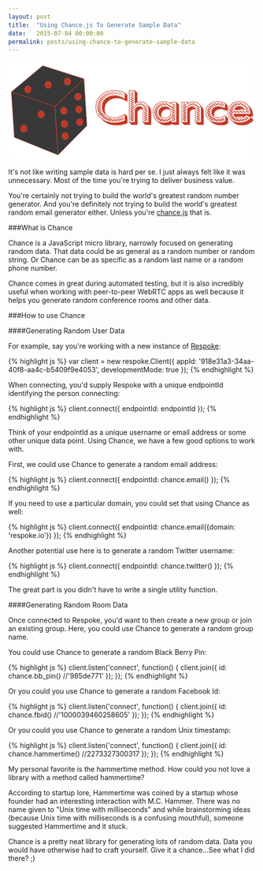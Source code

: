 ```yaml
---
layout: post
title:  "Using Chance.js To Generate Sample Data"
date:   2015-07-04 00:00:00
permalink: posts/using-chance-to-generate-sample-data
---
```


![Chance.js](/images/chancejs.png)

It's not like writing sample data is hard per se. I just always felt like it was unnecessary. Most of the time you're trying to deliver business value. 

You're certainly not trying to build the world's greatest random number generator. And you're definitely not trying to build the world's greatest random email generator either. Unless you're [chance.js](http://chancejs.com/#gender) that is.

###What is Chance

Chance is a JavaScript micro library, narrowly focused on generating random data. That data could be as general as a random number or random string. Or Chance can be as specific as a random last name or a random phone number. 

Chance comes in great during automated testing, but it is also incredibly useful when working with peer-to-peer WebRTC apps as well because it helps you generate random conference rooms and other data.

###How to use Chance

####Generating Random User Data

For example, say you're working with a new instance of [Respoke](https://www.respoke.io/):

{% highlight js %}
var client = new respoke.Client({
    appId: '918e31a3-34aa-40f8-aa4c-b5409f9e4053',
    developmentMode: true
});
{% endhighlight %}

When connecting, you'd supply Respoke with a unique endpointId identifying the person connecting:

{% highlight js %}
client.connect({
    endpointId: endpointId
});
{% endhighlight %}

Think of your endpointId as a unique username or email address or some other unique data point. Using Chance, we have a few good options to work with.

First, we could use Chance to generate a random email address:

{% highlight js %}
client.connect({
    endpointId: chance.email()
});
{% endhighlight %}

If you need to use a particular domain, you could set that using Chance as well:

{% highlight js %}
client.connect({
    endpointId: chance.email({domain: 'respoke.io'})
});
{% endhighlight %}

Another potential use here is to generate a random Twitter username:

{% highlight js %}
client.connect({
    endpointId: chance.twitter()
});
{% endhighlight %}

The great part is you didn't have to write a single utility function.

####Generating Random Room Data

Once connected to Respoke, you'd want to then create a new group or join an existing group. Here, you could use Chance to generate a random group name.

You could use Chance to generate a random Black Berry Pin:

{% highlight js %}
client.listen('connect', function() {
  client.join({
      id: chance.bb_pin() //'985de771'
  });
});
{% endhighlight %}

Or you could you use Chance to generate a random Facebook Id:

{% highlight js %}
client.listen('connect', function() {
  client.join({
      id: chance.fbid() //'1000039460258605'
  });
});
{% endhighlight %}

Or you could you use Chance to generate a random Unix timestamp:

{% highlight js %}
client.listen('connect', function() {
  client.join({
      id: chance.hammertime() //2273327300317
  });
});
{% endhighlight %}

My personal favorite is the hammertime method. How could you not love a library with a method called hammertime?

According to startup lore, Hammertime was coined by a startup whose founder had an interesting interaction with M.C. Hammer. There was no name given to "Unix time with milliseconds" and while brainstorming ideas (because Unix time with milliseconds is a confusing mouthful), someone suggested Hammertime and it stuck.

Chance is a pretty neat library for generating lots of random data. Data you would have otherwise had to craft yourself. Give it a chance...See what I did there? ;)